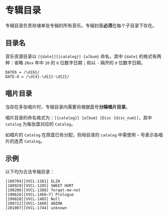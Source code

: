 # 专辑目录

专辑目录负责存储单张专辑的所有音乐。专辑封面**必须**在每个子目录下存在。

## 目录名

音乐资源目录以 `[{date}][{catalog}] {album}` 命名，其中 `{date}` 的格式有两种：省略 `20xx` 年中 `20` 的 `6` 位数字日期；和以 `-` 隔开的 `8` 位数字日期。

```
DATE6 = /\d{6}/
DATE-8 = /\d{4}-\d{2}-\d{2}/
```

## 唱片目录

当存在多张唱片时，专辑目录内需要另根据盘号**分隔唱片目录**。

唱片目录的命名格式为：`[{catalog}] {album} [Disc {disc_num}]`，其中 `catalog` 为每张盘对应的 `Catalog`。

如唱片的 `Catalog` 在原盘已有分配，则母目录的 `catalog` 中需使用 `~` 号表示各唱片的连贯 `Catalog`。

## 示例

以下均为合法专辑目录：

```
[180704][VVCL-1261] ELZA
[180929][VVCL-1285] SWEET HURT
[190206][VVCL-1388] forget-me-not
[190626][VVCL-1466~7] Prologue
[190828][VVCL-1485] Null
[200722][VVCL-1680] ANIMA
[201007][VVCL-1744] unknown
```